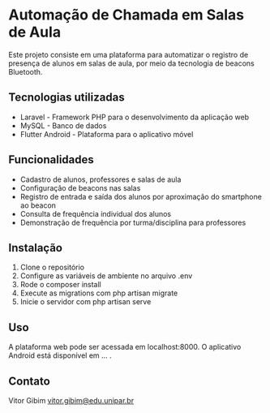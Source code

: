 # Automação de Chamada em Salas de Aula

Este projeto consiste em uma plataforma para automatizar o registro de presença de alunos em salas de aula, por meio da tecnologia de beacons Bluetooth.

## Tecnologias utilizadas
- Laravel - Framework PHP para o desenvolvimento da aplicação web 
- MySQL - Banco de dados  
- Flutter Android - Plataforma para o aplicativo móvel

## Funcionalidades
- Cadastro de alunos, professores e salas de aula
- Configuração de beacons nas salas
- Registro de entrada e saída dos alunos por aproximação do smartphone ao beacon
- Consulta de frequência individual dos alunos
- Demonstração de frequência por turma/disciplina para professores
<!-- - Integração com sistema acadêmico -->

## Instalação
1. Clone o repositório
2. Configure as variáveis de ambiente no arquivo .env
3. Rode o composer install
4. Execute as migrations com php artisan migrate
5. Inicie o servidor com php artisan serve

## Uso
A plataforma web pode ser acessada em localhost:8000. O aplicativo Android está disponível em ... .

## Contato
Vitor Gibim
vitor.gibim@edu.unipar.br